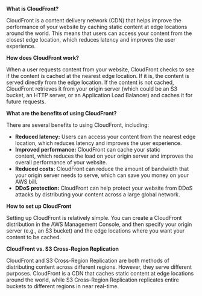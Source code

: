 **What is CloudFront?**

CloudFront is a content delivery network (CDN) that helps improve the performance of your website by caching static content at edge locations around the world. This means that users can access your content from the closest edge location, which reduces latency and improves the user experience.

**How does CloudFront work?**

When a user requests content from your website, CloudFront checks to see if the content is cached at the nearest edge location. If it is, the content is served directly from the edge location. If the content is not cached, CloudFront retrieves it from your origin server (which could be an S3 bucket, an HTTP server, or an Application Load Balancer) and caches it for future requests.

**What are the benefits of using CloudFront?**

There are several benefits to using CloudFront, including:

- **Reduced latency:** Users can access your content from the nearest edge location, which reduces latency and improves the user experience.
- **Improved performance:** CloudFront can cache your static content, which reduces the load on your origin server and improves the overall performance of your website.
- **Reduced costs:** CloudFront can reduce the amount of bandwidth that your origin server needs to serve, which can save you money on your AWS bill.
- **DDoS protection:** CloudFront can help protect your website from DDoS attacks by distributing your content across a large global network.

**How to set up CloudFront**

Setting up CloudFront is relatively simple. You can create a CloudFront distribution in the AWS Management Console, and then specify your origin server (e.g., an S3 bucket) and the edge locations where you want your content to be cached.

**CloudFront vs. S3 Cross-Region Replication**

CloudFront and S3 Cross-Region Replication are both methods of distributing content across different regions. However, they serve different purposes. CloudFront is a CDN that caches static content at edge locations around the world, while S3 Cross-Region Replication replicates entire buckets to different regions in near real-time.